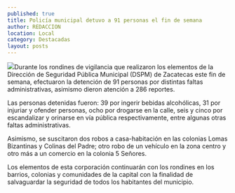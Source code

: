 ```yaml
---
published: true
title: Policía municipal detuvo a 91 personas el fin de semana
author: REDACCION
location: Local
category: Destacadas
layout: posts
---
```


![](http://i.imgur.com/ETN6TYsm.jpg)Durante los rondines de vigilancia que realizaron los elementos de la Dirección de Seguridad Pública Municipal (DSPM) de Zacatecas este fin de semana, efectuaron la detención de 91 personas por distintas faltas administrativas, asimismo dieron atención a 286 reportes.

Las personas detenidas fueron: 39 por ingerir bebidas alcohólicas, 31 por injuriar y ofender personas, ocho por drogarse en la calle, seis y cinco por escandalizar y orinarse en vía pública respectivamente, entre algunas otras faltas administrativas.

Asimismo, se suscitaron dos robos a casa-habitación en las colonias Lomas Bizantinas y Colinas del Padre;  otro robo de un vehículo en la zona centro y otro más a un comercio en la colonia 5 Señores.

Los elementos de esta corporación continuarán con los rondines en los barrios, colonias y comunidades de la capital con la finalidad de salvaguardar la seguridad de todos los habitantes del municipio.
